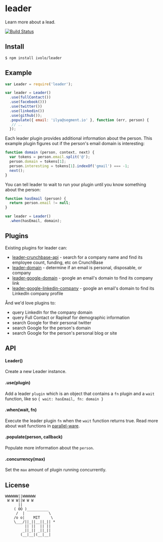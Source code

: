 # leader

  Learn more about a lead.

[![Build Status](https://travis-ci.org/ivolo/leader.png)](https://travis-ci.org/ivolo/leader)

## Install

    $ npm install ivolo/leader

## Example

```js
var Leader = require('leader');

var leader = Leader()
  .use(fullContact())
  .use(facebook()))
  .use(twitter())
  .use(linkedin())
  .use(github());
  .populate({ email: 'ilya@segment.io' }, function (err, person) {
   // ..
  });
```

Each leader plugin provides additional information about the person. This example plugin figures out if the person's email domain is interesting:

```js
function domain (person, context, next) {
  var tokens = person.email.split('@');
  person.domain = tokens[1];
  person.interesting = tokens[1].indexOf('gmail') === -1;
  next();
}
```

You can tell leader to wait to run your plugin until you know something about the person:

```js
function hasEmail (person) {
  return person.email != null;
}

var leader = Leader()
  .when(hasEmail, domain);
```

## Plugins

Existing plugins for leader can:

- [leader-crunchbase-api](https://github.com/tedjt/leader-crunchbase-api) - search for a company name and find its employee count, funding, etc on CrunchBase
- [leader-domain](https://github.com/ivolo/leader-domain) - determine if an email is personal, disposable, or company
- [leader-google-domain](https://github.com/ivolo/leader-google-domain) - google an email's domain to find its company link
- [leader-google-linkedin-company](https://github.com/ivolo/leader-google-linkedin-company) - google an email's domain to find its LinkedIn company profile
 
Ånd we'd love plugins to: 
- query LinkedIn for the company domain
- query Full Contact or Rapleaf for demographic information
- search Google for their personal twitter
- search Google for the person's domain
- search Google for the person's personal blog or site

## API

#### Leader()

  Create a new Leader instance.

#### .use(plugin)

  Add a leader `plugin` which is an object that contains a `fn` plugin and a `wait` function, like so `{ wait: hasEmail, fn: domain }`

#### .when(wait, fn)

  Execute the leader plugin `fn` when the `wait` function returns true. Read more about wait functions in [parallel-ware](https://github.com/segmentio/parallel-ware).

#### .populate(person, callback)

  Populate more information about the `person`.

#### .concurrency(max)

  Set the `max` amount of plugin running concurrently.

## License

```
WWWWWW||WWWWWW
 W W W||W W W
      ||
    ( OO )__________
     /  |           \
    /o o|    MIT     \
    \___/||_||__||_|| *
         || ||  || ||
        _||_|| _||_||
       (__|__|(__|__|
```
